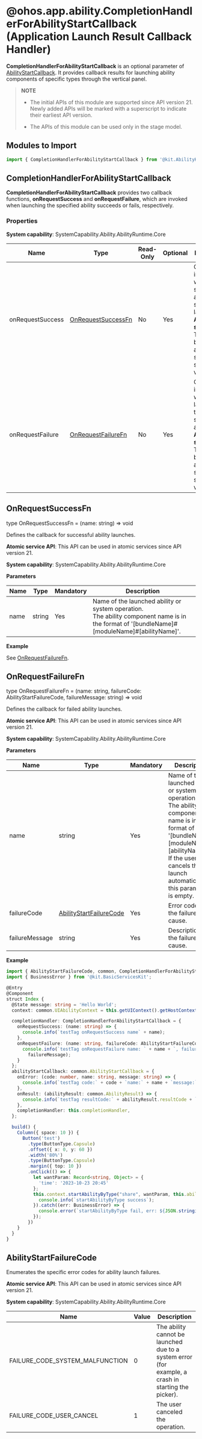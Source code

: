 # @ohos.app.ability.CompletionHandlerForAbilityStartCallback (Application Launch Result Callback Handler)
<!--Kit: Ability Kit-->
<!--Subsystem: Ability-->
<!--Owner: @zexin_c-->
<!--Designer: @li-weifeng2024-->
<!--Tester: @lixueqing513-->
<!--Adviser: @huipeizi-->

**CompletionHandlerForAbilityStartCallback** is an optional parameter of [AbilityStartCallback](js-apis-inner-application-abilityStartCallback.md). It provides callback results for launching ability components of specific types through the vertical panel.


> **NOTE**
>
> - The initial APIs of this module are supported since API version 21. Newly added APIs will be marked with a superscript to indicate their earliest API version.
>
> - The APIs of this module can be used only in the stage model.

## Modules to Import

```ts
import { CompletionHandlerForAbilityStartCallback } from '@kit.AbilityKit';
```

## CompletionHandlerForAbilityStartCallback

**CompletionHandlerForAbilityStartCallback** provides two callback functions, **onRequestSuccess** and **onRequestFailure**, which are invoked when launching the specified ability succeeds or fails, respectively.

### Properties

**System capability**: SystemCapability.Ability.AbilityRuntime.Core

| Name                 | Type    | Read-Only  | Optional  | Description                                                              |
|---------------------| ------ | ---- | ---- |------------------------------------------------------------------|
| onRequestSuccess | [OnRequestSuccessFn](#onrequestsuccessfn) | No   | Yes   | Callback invoked when the specified ability is successfully launched.<br>**Atomic service API**: This API can be used in atomic services since API version 21.|
| onRequestFailure     | [OnRequestFailureFn](#onrequestfailurefn) | No   | Yes   | Callback invoked when launching the specified ability fails.<br>**Atomic service API**: This API can be used in atomic services since API version 21.|

## OnRequestSuccessFn 

type OnRequestSuccessFn = (name: string) => void

Defines the callback for successful ability launches.

**Atomic service API**: This API can be used in atomic services since API version 21.

**System capability**: SystemCapability.Ability.AbilityRuntime.Core

**Parameters**

| Name| Type| Mandatory| Description|
| -------- | -------- | -------- | -------- |
| name | string | Yes| Name of the launched ability or system operation.<br>The ability component name is in the format of '[bundleName]#[moduleName]#[abilityName]'.|

**Example**

See [OnRequestFailureFn](#onrequestfailurefn).

## OnRequestFailureFn

type OnRequestFailureFn = (name: string, failureCode: AbilityStartFailureCode, failureMessage: string) => void

Defines the callback for failed ability launches.

**Atomic service API**: This API can be used in atomic services since API version 21.

**System capability**: SystemCapability.Ability.AbilityRuntime.Core

**Parameters**

| Name| Type| Mandatory| Description|
| -------- | -------- | -------- | -------- |
| name | string | Yes| Name of the launched ability or system operation.<br>The ability component name is in the format of '[bundleName]#[moduleName]#[abilityName]'. If the user cancels the launch automatically, this parameter is empty.|
| failureCode | [AbilityStartFailureCode](#abilitystartfailurecode) | Yes| Error code of the failure cause.|
| failureMessage | string | Yes| Description of the failure cause.|

**Example**

```ts
import { AbilityStartFailureCode, common, CompletionHandlerForAbilityStartCallback } from '@kit.AbilityKit';
import { BusinessError } from '@kit.BasicServicesKit';

@Entry
@Component
struct Index {
  @State message: string = 'Hello World';
  context: common.UIAbilityContext = this.getUIContext().getHostContext() as common.UIAbilityContext;

  completionHandler: CompletionHandlerForAbilityStartCallback = {
    onRequestSuccess: (name: string) => {
      console.info(`testTag onRequestSuccess name` + name);
    },
    onRequestFailure: (name: string, failureCode: AbilityStartFailureCode, failureMessage: string) => {
      console.info(`testTag onRequestFailure name: ` + name + `, failureCode:` + failureCode + `, failureMessage:` +
        failureMessage);
    }
  };
  abilityStartCallback: common.AbilityStartCallback = {
    onError: (code: number, name: string, message: string) => {
      console.info(`testTag code:` + code + `name:` + name + `message:` + message);
    },
    onResult: (abilityResult: common.AbilityResult) => {
      console.info(`testTag resultCode:` + abilityResult.resultCode + `bundleName:` + abilityResult.want?.bundleName);
    },
    completionHandler: this.completionHandler,
  };

  build() {
    Column({ space: 10 }) {
      Button('test')
        .type(ButtonType.Capsule)
        .offset({ x: 0, y: 60 })
        .width('80%')
        .type(ButtonType.Capsule)
        .margin({ top: 10 })
        .onClick(() => {
          let wantParam: Record<string, Object> = {
            'time': '2023-10-23 20:45'
          };
          this.context.startAbilityByType("share", wantParam, this.abilityStartCallback).then(() => {
            console.info(`startAbilityByType success`);
          }).catch((err: BusinessError) => {
            console.error(`startAbilityByType fail, err: ${JSON.stringify(err)}`);
          });
        })
    }
  }
}

```

## AbilityStartFailureCode 

Enumerates the specific error codes for ability launch failures.

**Atomic service API**: This API can be used in atomic services since API version 21.

**System capability**: SystemCapability.Ability.AbilityRuntime.Core

| Name                                    | Value  | Description                                      |
| ---------------------------------------- | ---- | ---------------------------------------- |
| FAILURE_CODE_SYSTEM_MALFUNCTION     | 0    | The ability cannot be launched due to a system error (for example, a crash in starting the picker).|
| FAILURE_CODE_USER_CANCEL            | 1    | The user canceled the operation.|
